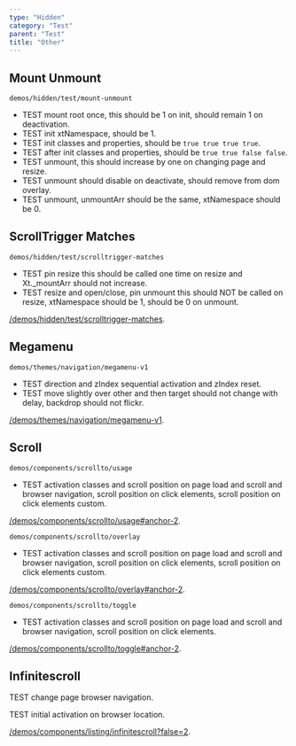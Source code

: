 ```yaml
---
type: "Hidden"
category: "Test"
parent: "Test"
title: "Other"
---
```


## Mount Unmount

`demos/hidden/test/mount-unmount`
- TEST mount root once, this should be 1 on init, should remain 1 on deactivation.
- TEST init xtNamespace, should be 1.
- TEST init classes and properties, should be `true true true true`.
- TEST after init classes and properties, should be `true true false false`.
- TEST unmount, this should increase by one on changing page and resize.
- TEST unmount should disable on deactivate, should remove from dom overlay.
- TEST unmount, unmountArr should be the same, xtNamespace should be 0.

<demo>
  <demoinline src="demos/hidden/test/mount-unmount">
  </demoinline>
</demo>

## ScrollTrigger Matches

`demos/hidden/test/scrolltrigger-matches`
- TEST pin resize this should be called one time on resize and Xt._mountArr should not increase.
- TEST resize and open/close, pin unmount this should NOT be called on resize, xtNamespace should be 1, should be 0 on unmount.

[/demos/hidden/test/scrolltrigger-matches](/demos/hidden/test/scrolltrigger-matches).

## Megamenu

`demos/themes/navigation/megamenu-v1`
- TEST direction and zIndex sequential activation and zIndex reset.
- TEST move slightly over other and then target should not change with delay, backdrop should not flickr.

[/demos/themes/navigation/megamenu-v1](/demos/themes/navigation/megamenu-v1).

## Scroll

`demos/components/scrollto/usage`
- TEST activation classes and scroll position on page load and scroll and browser navigation, scroll position on click elements, scroll position on click elements custom.

[/demos/components/scrollto/usage#anchor-2](/demos/components/scrollto/usage#anchor-2).

`demos/components/scrollto/overlay`
- TEST activation classes and scroll position on page load and scroll and browser navigation, scroll position on click elements, scroll position on click elements custom.

[/demos/components/scrollto/overlay#anchor-2](/demos/components/scrollto/overlay#anchor-2).

`demos/components/scrollto/toggle`
- TEST activation classes and scroll position on page load and scroll and browser navigation, scroll position on click elements.

[/demos/components/scrollto/toggle#anchor-2](/demos/components/scrollto/toggle#anchor-2).

## Infinitescroll

TEST change page browser navigation.

TEST initial activation on browser location.

[/demos/components/listing/infinitescroll?false=2](/demos/components/listing/infinitescroll?false=2).
